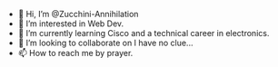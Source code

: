 - 👋 Hi, I’m @Zucchini-Annihilation
- 👀 I’m interested in Web Dev.
- 🌱 I’m currently learning Cisco and a technical career in electronics.
- 💞️ I’m looking to collaborate on I have no clue...
- 📫 How to reach me by prayer.

<!---
Zucchini-Annihilation/Zucchini-Annihilation is a ✨ special ✨ repository because its `README.md` (this file) appears on your GitHub profile.
You can click the Preview link to take a look at your changes.
--->
